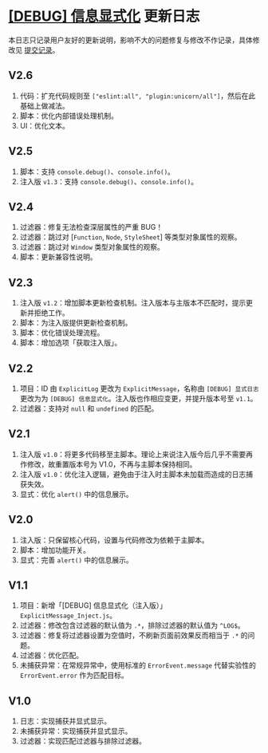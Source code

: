 # [[DEBUG] 信息显式化](https://greasyfork.org/zh-CN/scripts/429521) 更新日志

本日志只记录用户友好的更新说明，影响不大的问题修复与修改不作记录，具体修改见 [提交记录](https://gitee.com/liangjiancang/userscript/commits/master/script/ExplicitMessage)。

## V2.6

1. 代码：扩充代码规则至 `["eslint:all", "plugin:unicorn/all"]`，然后在此基础上做减法。
2. 脚本：优化内部错误处理机制。
3. UI：优化文本。

## V2.5

1. 脚本：支持 `console.debug()`、`console.info()`。
2. 注入版 `v1.3`：支持 `console.debug()`、`console.info()`。

## V2.4

1. 过滤器：修复无法检查深层属性的严重 BUG！
2. 过滤器：跳过对 [`Function`, `Node`, `StyleSheet`] 等类型对象属性的观察。
3. 过滤器：跳过对 `Window` 类型对象属性的观察。
4. 脚本：更新兼容性说明。

## V2.3

1. 注入版 `v1.2`：增加脚本更新检查机制。注入版本与主版本不匹配时，提示更新并拒绝工作。
2. 脚本：为注入版提供更新检查机制。
3. 脚本：优化错误处理流程。
4. 脚本：增加选项「获取注入版」。

## V2.2

1. 项目：ID 由 `ExplicitLog` 更改为 `ExplicitMessage`，名称由 `[DEBUG] 显式日志` 更改为为 `[DEBUG] 信息显式化`。注入版也作相应变更，并提升版本号至 `v1.1`。
2. 过滤器：支持对 `null` 和 `undefined` 的匹配。

## V2.1

1. 注入版 `v1.0`：将更多代码移至主脚本。理论上来说注入版今后几乎不需要再作修改，故重置版本号为 V1.0，不再与主脚本保持相同。
2. 注入版 `v1.0`：优化注入逻辑，避免由于注入时主脚本未加载而造成的日志捕获失效。
3. 显式：优化 `alert()` 中的信息展示。

## V2.0

1. 注入版：只保留核心代码，设置与代码修改为依赖于主脚本。
2. 脚本：增加功能开关。
3. 显式：完善 `alert()` 中的信息展示。

## V1.1

1. 项目：新增「[DEBUG] 信息显式化（注入版）」`ExplicitMessage_Inject.js`。
2. 过滤器：修改包含过滤器的默认值为 `.*`，排除过滤器的默认值为 `^LOG$`。
3. 过滤器：修复将过滤器设置为空值时，不刷新页面前效果反而相当于 `.*` 的问题。
4. 过滤器：优化匹配。
5. 未捕获异常：在常规异常中，使用标准的 `ErrorEvent.message` 代替实验性的 `ErrorEvent.error` 作为匹配目标。

## V1.0

1. 日志：实现捕获并显式显示。
2. 未捕获异常：实现捕获并显式显示。
3. 过滤器：实现匹配过滤器与排除过滤器。
